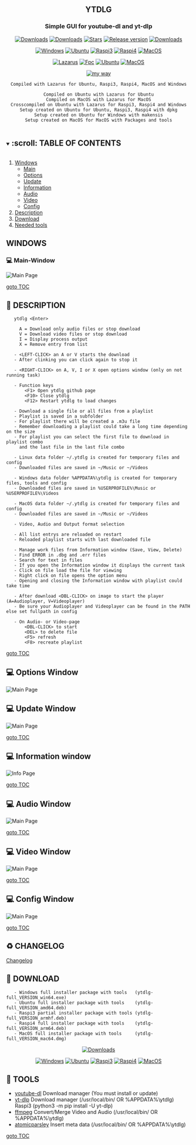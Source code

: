 <div align="center">

## YTDLG

### Simple GUI for youtube-dl and yt-dlp

[![Downloads](https://img.shields.io/github/last-commit/unattended-ch/ytdlg?style=for-the-badge&color=green)](https://github.com/unattended-ch/ytdlg/releases/latest)
[![Downloads](https://img.shields.io/github/license/unattended-ch/ytdlg?style=for-the-badge&color=darkgreen)](https://github.com/unattended-ch/ytdlg/releases/latest)
[![Stars](https://img.shields.io/github/stars/unattended-ch/ytdlg?style=for-the-badge&color=orange)](https://github.com/unattended-ch/ytdlg/stargazers)
[![Release version](https://img.shields.io/github/v/release/unattended-ch/ytdlg?label=&style=for-the-badge)](https://github.com/unattended-ch/ytdlg/releases/latest)
[![Downloads](https://img.shields.io/github/downloads/unattended-ch/ytdlg/total?style=for-the-badge&color=blue)](https://github.com/unattended-ch/ytdlg/releases/)

[![Windows](https://img.shields.io/badge/-Windows_x64-blue.svg?style=for-the-badge&logo=windows)](https://github.com/unattended-ch/ytdlg/releases/latest/download/ytdlg-full_0.0.0.34_win64.exe)
[![Ubuntu](https://img.shields.io/badge/-Ubuntu_x64-brightgreen.svg?style=for-the-badge&logo=linux)](https://github.com/unattended-ch/ytdlg/releases/latest/download/ytdlg-full_0.0.0.34_amd64.deb)
[![Raspi3](https://img.shields.io/badge/-Raspi_ARMHF-maroon.svg?style=for-the-badge&logo=linux)](https://github.com/unattended-ch/ytdlg/releases/latest/download/ytdlg-full_0.0.0.34_armhf.deb)
[![Raspi4](https://img.shields.io/badge/-Raspi_ARM64-orange.svg?style=for-the-badge&logo=linux)](https://github.com/unattended-ch/ytdlg/releases/latest/download/ytdlg-full_0.0.0.34_arm64.deb)
[![MacOS](https://img.shields.io/badge/-MacOS_x64-lightblue.svg?style=for-the-badge&logo=apple)](https://github.com/unattended-ch/ytdlg/release)

[![Lazarus](https://img.shields.io/badge/-Lazarus_2.2.4-yellow.svg?style=for-the-badge)](https://sourceforge.net/projects/lazarus/files/Lazarus%20Linux%20amd64%20DEB/Lazarus%202.2.4/)
[![Fpc](https://img.shields.io/badge/-FPC_3.2.2-yellow.svg?style=for-the-badge)](https://www.freepascal.org/download.html)
[![Ubuntu](https://img.shields.io/badge/-Ubuntu_20.04-yellow.svg?style=for-the-badge)](https://releases.ubuntu.com/focal/)
[![MacOS](https://img.shields.io/badge/-MacOS_10.13-yellow.svg?style=for-the-badge)](https://de.wikipedia.org/wiki/MacOS)

[![my way](https://img.shields.io/badge/-vide_alios_et_bene_quod_opus_est_cogitare-navy.svg?style=for-the-badge)](https://www.google.ch/search?q="vide+alios+et+bene+quod+opus+est+cogitare"%2B+translate)<br>


    Compiled with Lazarus for Ubuntu, Raspi3, Raspi4, MacOS and Windows

    Compiled on Ubuntu with Lazarus for Ubuntu
    Compiled on MacOS with Lazarus for MacOS
    Crosscompiled on Ubuntu with Lazarus for Raspi3, Raspi4 and Windows
    Setup created on Ubuntu for Ubuntu, Raspi3, Raspi4 with dpkg
    Setup created on Ubuntu for Windows with makensis
    Setup created on MacOS for MacOS with Packages and tools

</div>

<a name="toc"></a>
<!-- TABLE OF CONTENTS -->
<details open="open">
  <summary><h2 style="display: inline-block">:scroll: TABLE OF CONTENTS</h2></summary>
  <ol>
    <li><a href="#windows">Windows</a>
      <ul>
      <li><a href="#mainwindow">Main</a></li>
      <li><a href="#optionswindows">Options</a></li>
      <li><a href="#updatewindows">Update</a></li>
      <li><a href="#informationwindows">Information</a></li>
      <li><a href="#audiowindows">Audio</a></li>
      <li><a href="#videowindows">Video</a></li>
      <li><a href="#configwindows">Config</a></li>
      </ul>
    </li>
    <li><a href="#descriptions">Description</a></li>
    <li><a href="#downloads">Download</a></li>
    <li><a href="#neededtools">Needed tools</a></li>
  </ol>
</details>

<a name="windows"></a>
## WINDOWS
<a name="mainwindow"></a>
### :computer: Main-Window
![Main Page](/res/main-window.png)

   [goto TOC](#toc)

<a name="descriptions"></a>
## :scroll: DESCRIPTION

       ytdlg <Enter>

         A = Download only audio files or stop download
         V = Download video files or stop download
         I = Display process output
         X = Remove entry from list

       - <LEFT-CLICK> an A or V starts the download
       - After clinking you can click again to stop it

       - <RIGHT-CLICK> on A, V, I or X open options window (only on not running task)

       - Function keys
           <F1> Open ytdlg github page
           <F10> Close ytdlg
           <F12> Restart ytdlg to load changes

       - Download a single file or all files from a playlist
       - Playlist is saved in a subfolder
       - For playlist there will be created a .m3u file
       - Remember downloading a playlist could take a long time depending on the size
       - For playlist you can select the first file to download in playlist combo
         and the last file in the last file combo

       - Linux data folder ~/.ytdlg is created for temporary files and config
       - Downloaded files are saved in ~/Music or ~/Videos

       - Windows data folder %APPDATA%\ytdlg is created for temporary files, tools and config
       - Downloaded files are saved in %USERPROFILE%\Music or %USERPROFILE%\Videos

       - MacOS data folder ~/.ytdlg is created for temporary files and config
       - Downloaded files are saved in ~/Music or ~/Videos

       - Video, Audio and Output format selection

       - All list entrys are reloaded on restart
       - Reloaded playlist starts with last downloaded file

       - Manage work files from Information window (Save, View, Delete)
       - Find ERROR in .dbg and .err files
       - Search for text in files
       - If you open the Information window it displays the current task
       - Click on file load the file for viewing
       - Right click on file opens the option menu
       - Opening and closing the Information window with playlist could take time

       - After download <DBL-CLICK> on image to start the player (A=Audioplayer, V=Videoplayer)
       - Be sure your Audioplayer and Videoplayer can be found in the PATH else set fullpath in config

       - On Audio- or Video-page
           <DBL-CLICK> to start
           <DEL> to delete file
           <F5> refresh
           <F8> recreate playlist

   [goto TOC](#toc)

<a name="optionswindows"></a>
## :computer: Options Window
![Main Page](/res/options-window.png)


<a name="updatewindows"></a>
## :computer: Update Window
![Main Page](/res/update-window.png)

   [goto TOC](#toc)

<a name="informationwindows"></a>
## :computer: Information window
![Info Page](/res/info-window.png)

   [goto TOC](#toc)

<a name="audiowindows"></a>
## :computer: Audio Window
![Main Page](/res/audio-window.png)

   [goto TOC](#toc)

<a name="videowindows"></a>
## :computer: Video Window
![Main Page](/res/video-window.png)

   [goto TOC](#toc)

<a name="configwindows"></a>
## :computer: Config Window
![Main Page](/res/config-window.png)

   [goto TOC](#toc)

<a name="change"></a>
## :recycle: CHANGELOG
[Changelog](/CHANGELOG)


<a name="downloads"></a>
## :dvd: DOWNLOAD

       - Windows full installer package with tools   (ytdlg-full_VERSION_win64.exe)
       - Ubuntu full installer package with tools    (ytdlg-full_VERSION_amd64.deb)
       - Raspi3 partial installer package with tools (ytdlg-full_VERSION_armhf.deb)
       - Raspi4 full installer package with tools    (ytdlg-full_VERSION_arm64.deb)
       - MacOS full installer package with tools     (ytdlg-full_VERSION_mac64.dmg)

<div align="center">

[![Downloads](https://img.shields.io/github/downloads/unattended-ch/ytdlg/v0.0.0.34/total?style=for-the-badge&color=blue)](https://github.com/unattended-ch/ytdlg/releases/latest)

[![Windows](https://img.shields.io/badge/-Windows_x64-blue.svg?style=for-the-badge&logo=windows)](https://github.com/unattended-ch/ytdlg/releases/latest/download/ytdlg-full_0.0.0.34_win64.exe)
[![Ubuntu](https://img.shields.io/badge/-Ubuntu_x64-brightgreen.svg?style=for-the-badge&logo=linux)](https://github.com/unattended-ch/ytdlg/releases/latest/download/ytdlg-full_0.0.0.34_amd64.deb)
[![Raspi3](https://img.shields.io/badge/-Raspi_ARMHF-maroon.svg?style=for-the-badge&logo=linux)](https://github.com/unattended-ch/ytdlg/releases/latest/download/ytdlg-full_0.0.0.34_armhf.deb)
[![Raspi4](https://img.shields.io/badge/-Raspi_ARM64-orange.svg?style=for-the-badge&logo=linux)](https://github.com/unattended-ch/ytdlg/releases/latest/download/ytdlg-full_0.0.0.34_arm64.deb)
[![MacOS](https://img.shields.io/badge/-MacOS_x64-lightblue.svg?style=for-the-badge&logo=apple)](https://github.com/unattended-ch/ytdlg/releases/latest/download/ytdlg-full_0.0.0.34_mac64.dmg)

</div>

<a name="neededtools"></a>
## :hammer: TOOLS

-   [  youtube-dl][youtube-dl] Download manager (You must install or update)
-   [  yt-dlp][yt-dlp] Download manager (/usr/local/bin/ OR %APPDATA%\ytdlg)  Raspi3 (python3 -m pip install -U yt-dlp)
-   [  ffmpeg][ffmpeg] Convert/Merge Video and Audio (/usr/local/bin/ OR %APPDATA%\ytdlg)
-   [  atomicparsley][atomicparsley] Insert meta data (/usr/local/bin/ OR %APPDATA%\ytdlg)

    
   [goto TOC](#toc)

[releases]: https://github.com/unattended-ch/ytdlg/releases

[youtube-dl]: https://github.com/ytdl-org/youtube-dl#installation

[yt-dlp]: https://github.com/yt-dlp/yt-dlp#installation

[ffmpeg]: https://www.ffmpeg.org/download.html

[atomicparsley]: https://howtoinstall.co/en/atomicparsley

[curl]: https://curl.se/windows/

[lazarus]: https://www.lazarus-ide.org/
